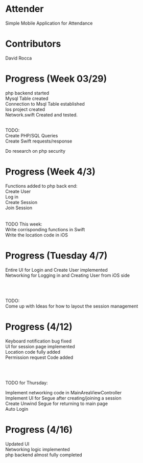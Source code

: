 # Attender
Simple Mobile Application for Attendance 

# Contributors
David Rocca

# Progress (Week 03/29)
php backend started<br />
Mysql Table created<br />
Connection to Msql Table established<br />
Ios project created<br />
Network.swift Created and tested.<br />

<br />
TODO:<br />
Create PHP/SQL Queries<br />
Create Swift requests/response<br />

Do research on php security<br />



# Progress (Week 4/3)
Functions added to php back end:<br />
Create User<br />
Log in<br />
Create Session<br />
Join Session<br />
<br />
<br />
TODO This week: <br />
Write corrisponding functions in Swift <br />
Write the location code in iOS <br />


# Progress (Tuesday 4/7)

Entire UI for Login and Create User implemented<br />
Networking for Logging in and Creating User from iOS side<br />

<br />
<br />

TODO:<br />
Come up with Ideas for how to layout the session management

# Progress (4/12)

Keyboard notification bug fixed<br />
UI for session page implemented<br />
Location code fully added<br />
Permission request Code added<br />

<br />
<br />

TODO for Thursday:<br />

Implement networking code in MainAreaViewController<br />
Implement UI for Segue after creating/joining a session<br />
Create Unwind Segue for returning to main page<br />
Auto Login<br />

# Progress (4/16)

Updated UI<br />
Networking logic implemented<br />
php backend almost fully completed<br />

